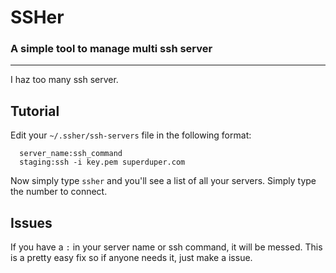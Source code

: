 # SSHer
### A simple tool to manage multi ssh server
***
I haz too many ssh server.

## Tutorial

Edit your `~/.ssher/ssh-servers` file in the following format:
```
  server_name:ssh_command
  staging:ssh -i key.pem superduper.com
```

Now simply type `ssher` and you'll see a list of all your servers. Simply type
the number to connect.

## Issues

If you have a `:` in your server name or ssh command, it will be messed. This is a pretty easy
fix so if anyone needs it, just make a issue.
